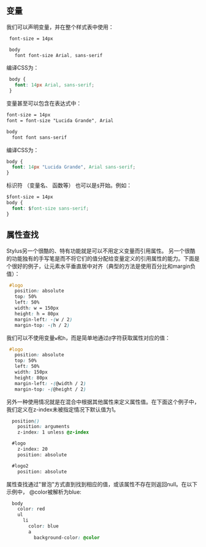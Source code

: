 ## 变量 ##

我们可以声明变量，并在整个样式表中使用：

``` css
 font-size = 14px

 body
   font font-size Arial, sans-serif
```

编译CSS为：

``` css
 body {
   font: 14px Arial, sans-serif;
 }
```

变量甚至可以包含在表达式中：

``` css
font-size = 14px
font = font-size "Lucida Grande", Arial

body
  font font sans-serif
```

编译CSS为：

``` css
body {
  font: 14px "Lucida Grande", Arial sans-serif;
}
```

标识符 （变量名、 函数等） 也可以是`$`开始。例如：

``` css
$font-size = 14px
body {
  font: $font-size sans-serif;
}
```

## 属性查找 ##

Stylus另一个很酷的、特有功能就是可以不用定义变量而引用属性。
另一个很酷的功能独有的手写笔是而不将它们的值分配给变量定义的引用属性的能力。下面是个很好的例子，让元素水平垂直居中对齐（典型的方法是使用百分比和margin负值）：

``` css
 #logo
   position: absolute
   top: 50%
   left: 50%
   width: w = 150px
   height: h = 80px
   margin-left: -(w / 2)
   margin-top: -(h / 2)
```

我们可以不使用变量`w`和`h`，而是简单地通过`@`字符获取属性对应的值：

``` css
 #logo
   position: absolute
   top: 50%
   left: 50%
   width: 150px
   height: 80px
   margin-left: -(@width / 2)
   margin-top: -(@height / 2)
```

另外一种使用情况就是在混合中根据其他属性来定义属性值。在下面这个例子中，我们定义在z-index未被指定情况下默认值为1。

``` css
  position()
    position: arguments
    z-index: 1 unless @z-index

  #logo
    z-index: 20
    position: absolute

  #logo2
    position: absolute
```

属性查找通过"冒泡"方式直到找到相应的值，或该属性不存在则返回null。在以下示例中， @color被解析为blue:

``` css
  body
    color: red
    ul
      li
        color: blue
        a
          background-color: @color
```